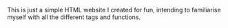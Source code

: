 This is just a simple HTML website I created for fun, intending to familiarise myself with all the different tags and functions.
